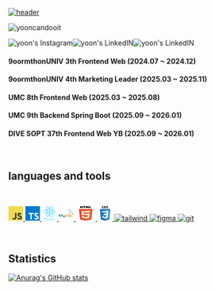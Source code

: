 <div>
  <!--Header-->
  
[  ![header](https://capsule-render.vercel.app/api?type=blur&color=gradient&height=300&section=hearder&text=Yoonji%20Kim%&%&fontSize=60)
](https://capsule-render.vercel.app/api?type=blur&height=300&color=gradient&text=Yoon)
</div>

  <p align="left"> <img src="https://komarev.com/ghpvc/?username=yooncandooit&label=Profile%20views&color=0e75b6&style=flat" alt="yooncandooit" /> </p>

<a href="https://instagram.com/yooncandooit" target="_blank">
  <img align="left" alt="yoon's Instagram" height="30px" src="https://raw.githubusercontent.com/hussainweb/hussainweb/main/icons/instagram.png" />
</a>
<a href="https://www.linkedin.com/in/%EC%9C%A4%EC%A7%80-%EA%B9%80-857a35320/" target="_blank">
  <img align="left" alt="yoon's LinkedIN" height="30px" src="https://raw.githubusercontent.com/hussainweb/hussainweb/main/icons/linkedin.png" />
</a>
<a href="https://velog.io/@dotsi0/posts" target="_blank">
  <img align="left" alt="yoon's LinkedIN" height="30px"
    src="https://pbs.twimg.com/profile_images/1228368893321736193/Ov0og7E8_400x400.jpg" />
</a>

<br />

<div>
  <!--Body-->
  
#### 9oormthonUNIV 3th Frontend Web (2024.07 ~ 2024.12) <br/>
#### 9oormthonUNIV 4th Marketing Leader (2025.03 ~ 2025.11) <br/>
#### UMC 8th Frontend Web (2025.03 ~ 2025.08) <br/>
#### UMC 9th Backend Spring Boot (2025.09 ~ 2026.01) <br/>
#### DIVE SOPT 37th Frontend Web YB (2025.09 ~ 2026.01) <br/>

<br />

## languages and tools
<br />
<p align="left">
  <a href="https://developer.mozilla.org/en-US/docs/Web/JavaScript" target="_blank" rel="noreferrer">
    <img src="https://raw.githubusercontent.com/devicons/devicon/master/icons/javascript/javascript-original.svg" alt="javascript" height="30"/>
  </a>
  <a href="https://www.typescriptlang.org/" target="_blank" rel="noreferrer">
    <img src="https://raw.githubusercontent.com/devicons/devicon/master/icons/typescript/typescript-original.svg" alt="typescript" height="30"/>
  </a>
  <a href="https://reactjs.org/" target="_blank" rel="noreferrer">
    <img src="https://raw.githubusercontent.com/devicons/devicon/master/icons/react/react-original-wordmark.svg" alt="react" height="30"/>
  </a>
  
  <a href="https://www.mysql.com/" target="_blank" rel="noreferrer">
    <img src="https://raw.githubusercontent.com/devicons/devicon/master/icons/mysql/mysql-original-wordmark.svg" alt="mysql" height="30"/>
   </a>
  
  <a href="https://www.w3.org/html/" target="_blank" rel="noreferrer">
    <img src="https://raw.githubusercontent.com/devicons/devicon/master/icons/html5/html5-original-wordmark.svg" alt="html5" width="40" height="30"/>
  </a>
  <a href="https://www.w3schools.com/css/" target="_blank" rel="noreferrer">
     <img src="https://raw.githubusercontent.com/devicons/devicon/master/icons/css3/css3-original-wordmark.svg" alt="css3" height="30"/>
  </a> 

  <a href="https://tailwindcss.com/" target="_blank" rel="noreferrer">
    <img src="https://www.vectorlogo.zone/logos/tailwindcss/tailwindcss-icon.svg" alt="tailwind" height="30"/>
  </a>
  
   <a href="https://www.figma.com/" target="_blank" rel="noreferrer">
    <img src="https://www.vectorlogo.zone/logos/figma/figma-icon.svg" alt="figma" height="30"/>
  </a>
  
  <a href="https://git-scm.com/" target="_blank" rel="noreferrer">
    <img src="https://www.vectorlogo.zone/logos/git-scm/git-scm-icon.svg" alt="git" height="30"/>
  </a>
</p>
<br />


  ## Statistics 
  <div align="left">
    
[![Anurag's GitHub stats](https://github-readme-stats.vercel.app/api?username=yooncandooit&show_icons=true&theme=transparent&show=reviews,discussions_started,discussions_answered,prs_merged,prs_merged_percentage)](https://github.com/anuraghazra/github-readme-stats)

</div>

<!--
**yooncandooit/yooncandooit** is a ✨ _special_ ✨ repository because its `README.md` (this file) appears on your GitHub profile.

Here are some ideas to get you started:

- 🔭 I’m currently working on ...
- 🌱 I’m currently learning ...
- 👯 I’m looking to collaborate on ...
- 🤔 I’m looking for help with ...
- 💬 Ask me about ...
- 📫 How to reach me: ...
- 😄 Pronouns: ...
- ⚡ Fun fact: ...
-->
